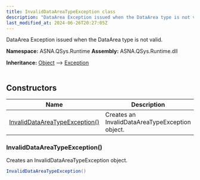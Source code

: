 ```yaml
---
title: InvalidDataAreaTypeException class
description: "DataArea Exception issued when the DataArea type is not valid. "
last_modified_at: 2024-06-26T20:27:05Z
---
```


DataArea Exception issued when the DataArea type is not valid.

**Namespace:** ASNA.QSys.Runtime
**Assembly:** ASNA.QSys.Runtime.dll

**Inheritance:** [Object](https://docs.microsoft.com/en-us/dotnet/api/system.object) --> [Exception](https://docs.microsoft.com/en-us/dotnet/api/system.exception)
<br>
<br>

## Constructors

| Name | Description |
| --- | --- |
| [InvalidDataAreaTypeException()](#invaliddataareatypeexception) | Creates an InvalidDataAreaTypeException object.

### InvalidDataAreaTypeException()

Creates an InvalidDataAreaTypeException object.

```cs
InvalidDataAreaTypeException()
```
